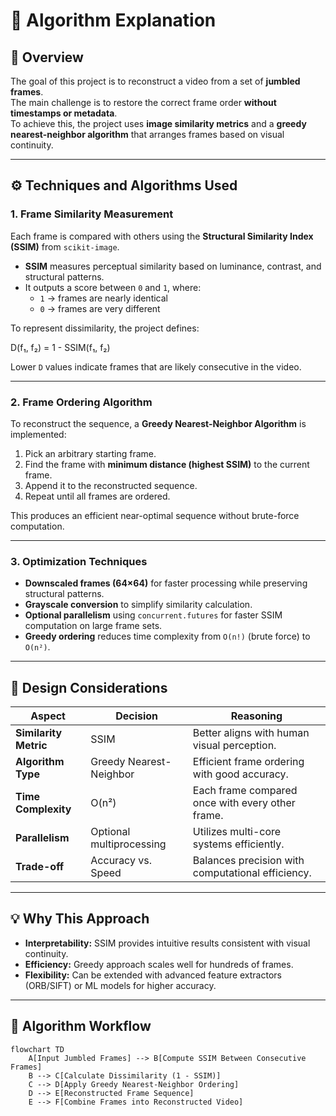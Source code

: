 # 🧠 Algorithm Explanation

## 🎯 Overview
The goal of this project is to reconstruct a video from a set of **jumbled frames**.  
The main challenge is to restore the correct frame order **without timestamps or metadata**.  
To achieve this, the project uses **image similarity metrics** and a **greedy nearest-neighbor algorithm** that arranges frames based on visual continuity.

---

## ⚙️ Techniques and Algorithms Used

### 1. Frame Similarity Measurement
Each frame is compared with others using the **Structural Similarity Index (SSIM)** from `scikit-image`.

- **SSIM** measures perceptual similarity based on luminance, contrast, and structural patterns.  
- It outputs a score between `0` and `1`, where:
  - `1` → frames are nearly identical  
  - `0` → frames are very different  

To represent dissimilarity, the project defines:

D(f₁, f₂) = 1 - SSIM(f₁, f₂)


Lower `D` values indicate frames that are likely consecutive in the video.

---

### 2. Frame Ordering Algorithm
To reconstruct the sequence, a **Greedy Nearest-Neighbor Algorithm** is implemented:

1. Pick an arbitrary starting frame.  
2. Find the frame with **minimum distance (highest SSIM)** to the current frame.  
3. Append it to the reconstructed sequence.  
4. Repeat until all frames are ordered.

This produces an efficient near-optimal sequence without brute-force computation.

---

### 3. Optimization Techniques
- **Downscaled frames (64×64)** for faster processing while preserving structural patterns.  
- **Grayscale conversion** to simplify similarity calculation.  
- **Optional parallelism** using `concurrent.futures` for faster SSIM computation on large frame sets.  
- **Greedy ordering** reduces time complexity from `O(n!)` (brute force) to `O(n²)`.

---

## 🧩 Design Considerations

| Aspect | Decision | Reasoning |
|--------|-----------|-----------|
| **Similarity Metric** | SSIM | Better aligns with human visual perception. |
| **Algorithm Type** | Greedy Nearest-Neighbor | Efficient frame ordering with good accuracy. |
| **Time Complexity** | O(n²) | Each frame compared once with every other frame. |
| **Parallelism** | Optional multiprocessing | Utilizes multi-core systems efficiently. |
| **Trade-off** | Accuracy vs. Speed | Balances precision with computational efficiency. |

---

## 💡 Why This Approach
- **Interpretability:** SSIM provides intuitive results consistent with visual continuity.  
- **Efficiency:** Greedy approach scales well for hundreds of frames.  
- **Flexibility:** Can be extended with advanced feature extractors (ORB/SIFT) or ML models for higher accuracy.

---

## 🧭 Algorithm Workflow

```mermaid
flowchart TD
    A[Input Jumbled Frames] --> B[Compute SSIM Between Consecutive Frames]
    B --> C[Calculate Dissimilarity (1 - SSIM)]
    C --> D[Apply Greedy Nearest-Neighbor Ordering]
    D --> E[Reconstructed Frame Sequence]
    E --> F[Combine Frames into Reconstructed Video]
